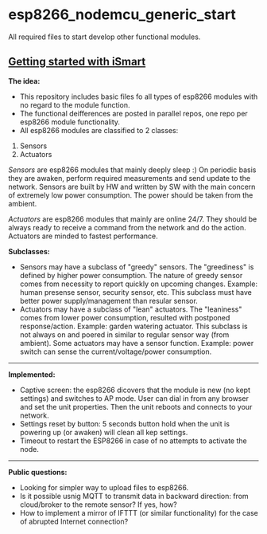 # esp8266_nodemcu_generic_start
All required files to start develop other functional modules.

## [Getting started with iSmart](https://github.com/igrowing/esp8266_nodemcu_generic_start/wiki/Getting-started-with-iSmart "Easy ramp up")


**The idea:**
- This repository includes basic files fo all types of esp8266 modules with no regard to the module function.
- The functional deifferences are posted in parallel repos, one repo per esp8266 module functionality.
- All esp8266 modules are classified to 2 classes:

1. Sensors
2. Actuators

_Sensors_ are esp8266 modules that mainly deeply sleep :) On periodic basis they are awaken, perform required measurements and send update to the network. Sensors are built by HW and written by SW with the main concern of extremely low power consumption. The power should be taken from the ambient.

_Actuators_ are esp8266 modules that mainly are online 24/7. They should be always ready to receive a command from the network and do the action. Actuators are minded to fastest performance.

**Subclasses:**
- Sensors may have a subclass of "greedy" sensors. The "greediness" is defined by higher power consumption. The nature of greedy sensor comes from necessity to report quickly on upcoming changes. Example: human presense sensor, security sensor, etc. This subclass must have better power supply/management than resular sensor.
- Actuators may have a subclass of "lean" actuators. The "leaniness" comes from lower power consumption, resulted with postponed response/action. Example: garden watering actuator. This subclass is not always on and poered in similar to regular sensor way (from ambient). Some actuators may have a sensor function. Example: power switch can sense the current/voltage/power consumption.

<hr>

**Implemented:**
- Captive screen: the esp8266 dicovers that the module is new (no kept settings) and switches to AP mode. User can dial in from any browser and set the unit properties. Then the unit reboots and connects to your network.
- Settings reset by button: 5 seconds button hold when the unit is powering up (or awaken) will clean all kep settings.
- Timeout to restart the ESP8266 in case of no attempts to activate the node.

<hr>

**Public questions:**
- Looking for simpler way to upload files to esp8266.
- Is it possible usnig MQTT to transmit data in backward direction: from cloud/broker to the remote sensor? If yes, how?
- How to implement a mirror of IFTTT (or similar functionality) for the case of abrupted Internet connection?
